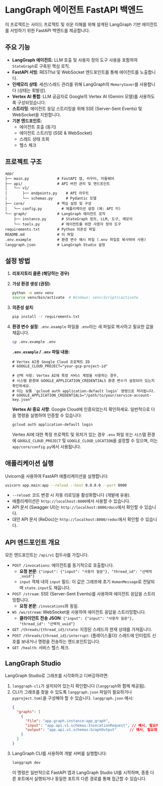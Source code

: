 # LangGraph 에이전트 FastAPI 백엔드

이 프로젝트는 사이드 프로젝트 및 쉬운 이해를 위해 설계된 LangGraph 기반 에이전트를 서빙하기 위한 FastAPI 백엔드를 제공합니다.

## 주요 기능

-   **LangGraph 에이전트**: LLM 호출 및 사용자 정의 도구 사용을 포함하여 `StateGraph`로 구축된 핵심 로직.
-   **FastAPI 서빙**: RESTful 및 WebSocket 엔드포인트를 통해 에이전트를 노출합니다.
-   **인메모리 상태**: 세션/스레드 관리를 위해 LangGraph의 `MemorySaver`를 사용합니다 (상태는 휘발성).
-   **Vertex AI 통합**: LLM 공급자로 Google의 Vertex AI (Gemini 모델)를 사용하도록 구성되었습니다.
-   **스트리밍**: 에이전트 응답 스트리밍을 위해 SSE (Server-Sent Events) 및 WebSocket을 지원합니다.
-   **기본 엔드포인트**:
    -   에이전트 호출 (동기)
    -   에이전트 스트리밍 (SSE & WebSocket)
    -   스레드 상태 조회
    -   헬스 체크

## 프로젝트 구조

```
app/
├── main.py             # FastAPI 앱, 라우터, 미들웨어
├── api/                # API 버전 관리 및 엔드포인트
│   └── v1/
│       ├── endpoints.py    # API 라우트
│       └── schemas.py      # Pydantic 모델
├── core/               # 핵심 설정 및 구성
│   └── config.py         # 애플리케이션 설정 (예: API 키)
└── graph/              # LangGraph 에이전트 로직
    ├── instance.py       # StateGraph 정의, LLM, 도구, 메모리
    └── tools.py          # 에이전트를 위한 사용자 정의 도구
requirements.txt        # Python 의존성 파일
README.md               # 이 파일
.env.example            # 환경 변수 예시 파일 (.env 파일로 복사하여 사용)
langgraph.json          # LangGraph Studio 설정
```

## 설정 방법

1.  **리포지토리 클론 (해당하는 경우)**

2.  **가상 환경 생성 (권장)**:
    ```bash
    python -m venv venv
    source venv/bin/activate  # Windows: venv\Scripts\activate
    ```

3.  **의존성 설치**:
    ```bash
    pip install -r requirements.txt
    ```

4.  **환경 변수 설정**:
    `.env.example` 파일을 `.env`라는 새 파일로 복사하고 필요한 값을 채웁니다.
    ```bash
    cp .env.example .env
    ```
    **`.env.example` / `.env` 파일 내용:**
    ```env
    # Vertex AI용 Google Cloud 프로젝트 ID
    # GOOGLE_CLOUD_PROJECT="your-gcp-project-id"

    # 선택 사항: Vertex AI에 특정 서비스 계정을 사용하는 경우, 
    # 시스템 환경에 GOOGLE_APPLICATION_CREDENTIALS 환경 변수가 설정되어 있는지 확인하세요.
    # 이는 보통 `gcloud auth application-default login` 명령으로 처리됩니다.
    # GOOGLE_APPLICATION_CREDENTIALS="/path/to/your/service-account-key.json"
    ```
    **Vertex AI 중요 사항**: Google Cloud에 인증되었는지 확인하세요. 일반적으로 다음 명령을 실행하여 인증할 수 있습니다:
    ```bash
    gcloud auth application-default login
    ```
    Vertex AI에 대한 특정 프로젝트 및 위치가 있는 경우 `.env` 파일 또는 시스템 환경에 `GOOGLE_CLOUD_PROJECT` 및 `GOOGLE_CLOUD_LOCATION`을 설정할 수 있으며, 이는 `app/core/config.py`에서 사용됩니다.

## 애플리케이션 실행

Uvicorn을 사용하여 FastAPI 애플리케이션을 실행합니다:

```bash
uvicorn app.main:app --reload --host 0.0.0.0 --port 8000
```

-   `--reload`: 코드 변경 시 자동 리로딩을 활성화합니다 (개발에 유용).
-   애플리케이션은 `http://localhost:8000`에서 사용할 수 있습니다.
-   API 문서 (Swagger UI)는 `http://localhost:8000/docs`에서 확인할 수 있습니다.
-   대안 API 문서 (ReDoc)는 `http://localhost:8000/redoc`에서 확인할 수 있습니다.

## API 엔드포인트 개요

모든 엔드포인트는 `/api/v1` 접두사를 가집니다.

-   `POST /invocations`: 에이전트를 동기적으로 호출합니다.
    -   **요청 본문**: `{"input": {"input": "사용자 질문"}, "thread_id": "선택적_uuid"}`
    -   `input` 객체 내의 `input` 필드: 이 값은 그래프에 초기 `HumanMessage`로 전달되며 `state.input`도 채웁니다.
-   `POST /stream`: SSE (Server-Sent Events)를 사용하여 에이전트 응답을 스트리밍합니다.
    -   **요청 본문**: `/invocations`와 동일.
-   `WS /ws/stream`: WebSocket을 사용하여 에이전트 응답을 스트리밍합니다.
    -   **클라이언트 전송 JSON**: `{"input": {"input": "사용자 질문"}, "thread_id": "선택적_uuid"}`
-   `GET /threads/{thread_id}/state`: 지정된 스레드의 현재 상태를 가져옵니다.
-   `POST /threads/{thread_id}/interrupt`: (플레이스홀더) 스레드에 인터럽트 신호를 보내거나 명령을 전송하는 엔드포인트입니다.
-   `GET /health`: 서비스 헬스 체크.

## LangGraph Studio

LangGraph Studio로 그래프를 시각화하고 디버깅하려면:

1.  `langgraph-cli`가 설치되어 있는지 확인합니다 (`langgraph`와 함께 제공됨).
2.  CLI가 그래프를 찾을 수 있도록 `langgraph.json` 파일이 필요하거나 `pyproject.toml`을 구성해야 할 수 있습니다. `langgraph.json` 예시:
    ```json
    {
      "graphs": [
        {
          "file": "app.graph.instance:app_graph",
          "input": "app.api.v1.schemas:InvocationRequest", // 예시, 필요에 따라 조정
          "output": "app.api.v1.schemas:GraphOutput"      // 예시, 필요에 따라 조정
        }
      ]
    }
    ```
3.  LangGraph CLI를 사용하여 개발 서버를 실행합니다:
    ```bash
    langgraph dev
    ```
    이 명령은 일반적으로 FastAPI 앱과 LangGraph Studio UI를 시작하며, 종종 다른 포트에서 실행되거나 동일한 포트의 다른 경로를 통해 접근할 수 있습니다.
